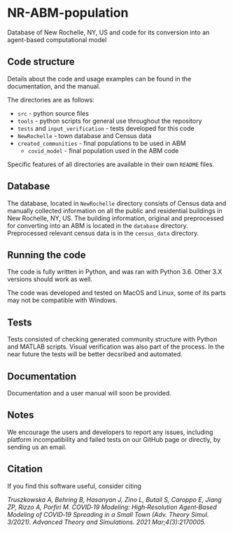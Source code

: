 # NR-ABM-population
Database of New Rochelle, NY, US and code for its conversion into an agent-based computational model

## Code structure

Details about the code and usage examples can be found in the documentation, and the manual.

The directories are as follows: 
- `src` - python source files
- `tools` - python scripts for general use throughout the repository
- `tests` and `input_verification` - tests developed for this code
- `NewRochelle` - town database and Census data 
- `created_communities` - final populations to be used in ABM 
	- `covid_model` - final population used in the ABM code  
  
Specific features of all directories are available in their own `README` files.

## Database

The database, located in `NewRochelle` directory consists of Census data and manually collected information on all the public and residential buildings in New Rochelle, NY, US. The building information, original and preprocessed for converting into an ABM is located in the `database` directory. Preprocessed relevant census data is in the `census_data` directory. 

## Running the code

The code is fully written in Python, and was ran with Python 3.6. Other 3.X versions should work as well.  

The code was developed and tested on MacOS and Linux, some of its parts may not be compatible with Windows.

## Tests

Tests consisted of checking generated community structure with Python and MATLAB scripts. Visual verification was also part of the process. In the near future the tests will be better decsribed and automated. 

## Documentation

Documentation and a user manual will soon be provided. 

## Notes

We encourage the users and developers to report any issues, including platform incompatibility and failed tests on our GitHub page or directly, by sending us an email.

## Citation

If you find this software useful, consider citing

*Truszkowska A, Behring B, Hasanyan J, Zino L, Butail S, Caroppo E, Jiang ZP, Rizzo A, Porfiri M. COVID‐19 Modeling: High‐Resolution Agent‐Based Modeling of COVID‐19 Spreading in a Small Town (Adv. Theory Simul. 3/2021). Advanced Theory and Simulations. 2021 Mar;4(3):2170005.*
